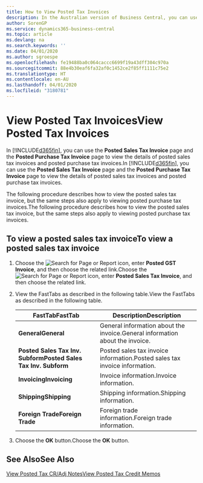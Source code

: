 ```yaml
---
title: How to View Posted Tax Invoices
description: In the Australian version of Business Central, you can use the Posted Sales Tax Invoice page and the Posted Purchase Tax Invoice page to view the details of posted sales tax invoices and posted purchase tax invoices.
author: SorenGP
ms.service: dynamics365-business-central
ms.topic: article
ms.devlang: na
ms.search.keywords: ''
ms.date: 04/01/2020
ms.author: sgroespe
ms.openlocfilehash: fe19488ba0c064caccc6699f19a43dff304c970a
ms.sourcegitcommit: 88e4b30eaf6fa32af0c1452ce2f85ff1111c75e2
ms.translationtype: HT
ms.contentlocale: en-AU
ms.lasthandoff: 04/01/2020
ms.locfileid: "3180781"
---
```

# <a name="view-posted-tax-invoices"></a><span data-ttu-id="08a71-103">View Posted Tax Invoices</span><span class="sxs-lookup"><span data-stu-id="08a71-103">View Posted Tax Invoices</span></span>
<span data-ttu-id="08a71-104">In [!INCLUDE[d365fin](../../includes/d365fin_md.md)], you can use the **Posted Sales Tax Invoice** page and the **Posted Purchase Tax Invoice** page to view the details of posted sales tax invoices and posted purchase tax invoices.</span><span class="sxs-lookup"><span data-stu-id="08a71-104">In [!INCLUDE[d365fin](../../includes/d365fin_md.md)], you can use the **Posted Sales Tax Invoice** page and the **Posted Purchase Tax Invoice** page to view the details of posted sales tax invoices and posted purchase tax invoices.</span></span>  

<span data-ttu-id="08a71-105">The following procedure describes how to view the posted sales tax invoice, but the same steps also apply to viewing posted purchase tax invoices.</span><span class="sxs-lookup"><span data-stu-id="08a71-105">The following procedure describes how to view the posted sales tax invoice, but the same steps also apply to viewing posted purchase tax invoices.</span></span>  

## <a name="to-view-a-posted-sales-tax-invoice"></a><span data-ttu-id="08a71-106">To view a posted sales tax invoice</span><span class="sxs-lookup"><span data-stu-id="08a71-106">To view a posted sales tax invoice</span></span>  

1.  <span data-ttu-id="08a71-107">Choose the ![Search for Page or Report](../../media/ui-search/search_small.png "Search for Page or Report icon") icon, enter **Posted GST Invoice**, and then choose the related link.</span><span class="sxs-lookup"><span data-stu-id="08a71-107">Choose the ![Search for Page or Report](../../media/ui-search/search_small.png "Search for Page or Report icon") icon, enter **Posted Sales Tax Invoice**, and then choose the related link.</span></span>  
2.  <span data-ttu-id="08a71-108">View the FastTabs as described in the following table.</span><span class="sxs-lookup"><span data-stu-id="08a71-108">View the FastTabs as described in the following table.</span></span>  

    |<span data-ttu-id="08a71-109">FastTab</span><span class="sxs-lookup"><span data-stu-id="08a71-109">FastTab</span></span>|<span data-ttu-id="08a71-110">Description</span><span class="sxs-lookup"><span data-stu-id="08a71-110">Description</span></span>|  
    |-------------|---------------------------------------|  
    |<span data-ttu-id="08a71-111">**General**</span><span class="sxs-lookup"><span data-stu-id="08a71-111">**General**</span></span>|<span data-ttu-id="08a71-112">General information about the invoice.</span><span class="sxs-lookup"><span data-stu-id="08a71-112">General information about the invoice.</span></span>|  
    |<span data-ttu-id="08a71-113">**Posted Sales Tax Inv. Subform**</span><span class="sxs-lookup"><span data-stu-id="08a71-113">**Posted Sales Tax Inv. Subform**</span></span>|<span data-ttu-id="08a71-114">Posted sales tax invoice information.</span><span class="sxs-lookup"><span data-stu-id="08a71-114">Posted sales tax invoice information.</span></span>|  
    |<span data-ttu-id="08a71-115">**Invoicing**</span><span class="sxs-lookup"><span data-stu-id="08a71-115">**Invoicing**</span></span>|<span data-ttu-id="08a71-116">Invoice information.</span><span class="sxs-lookup"><span data-stu-id="08a71-116">Invoice information.</span></span>|  
    |<span data-ttu-id="08a71-117">**Shipping**</span><span class="sxs-lookup"><span data-stu-id="08a71-117">**Shipping**</span></span>|<span data-ttu-id="08a71-118">Shipping information.</span><span class="sxs-lookup"><span data-stu-id="08a71-118">Shipping information.</span></span>|  
    |<span data-ttu-id="08a71-119">**Foreign Trade**</span><span class="sxs-lookup"><span data-stu-id="08a71-119">**Foreign Trade**</span></span>|<span data-ttu-id="08a71-120">Foreign trade information.</span><span class="sxs-lookup"><span data-stu-id="08a71-120">Foreign trade information.</span></span>|  

3.  <span data-ttu-id="08a71-121">Choose the **OK** button.</span><span class="sxs-lookup"><span data-stu-id="08a71-121">Choose the **OK** button.</span></span>  

## <a name="see-also"></a><span data-ttu-id="08a71-122">See Also</span><span class="sxs-lookup"><span data-stu-id="08a71-122">See Also</span></span>  
 [<span data-ttu-id="08a71-123">View Posted Tax CR/Adj Notes</span><span class="sxs-lookup"><span data-stu-id="08a71-123">View Posted Tax Credit Memos</span></span>](how-to-view-posted-tax-credit-memos.md)
